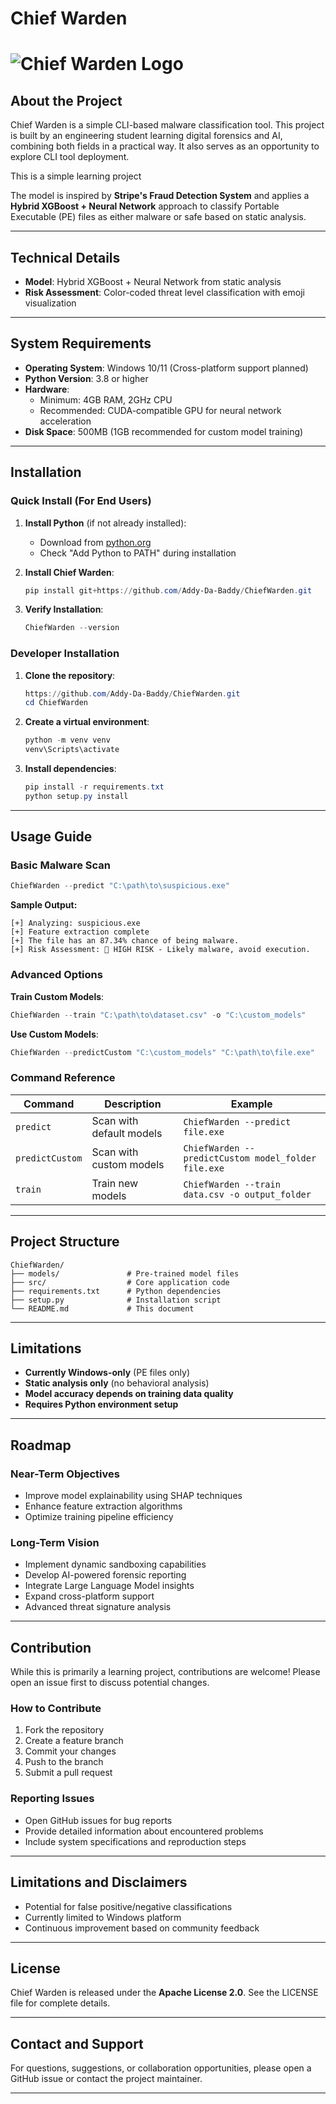 # Chief Warden
# ![Chief Warden Logo](logo.png)  
## About the Project
Chief Warden is a simple CLI-based malware classification tool. This project is built by an engineering student learning digital forensics and AI, combining both fields in a practical way. It also serves as an opportunity to explore CLI tool deployment. 

This is a simple learning project

The model is inspired by **Stripe's Fraud Detection System** and applies a **Hybrid XGBoost + Neural Network** approach to classify Portable Executable (PE) files as either malware or safe based on static analysis.

---



## Technical Details
- **Model**: Hybrid XGBoost + Neural Network from static analysis
- **Risk Assessment**: Color-coded threat level classification with emoji visualization

---

## System Requirements

- **Operating System**: Windows 10/11 (Cross-platform support planned)
- **Python Version**: 3.8 or higher
- **Hardware**:
  - Minimum: 4GB RAM, 2GHz CPU
  - Recommended: CUDA-compatible GPU for neural network acceleration
- **Disk Space**: 500MB (1GB recommended for custom model training)

---

## Installation

### Quick Install (For End Users)

1. **Install Python** (if not already installed):
   - Download from [python.org](https://www.python.org/downloads/)
   - Check "Add Python to PATH" during installation

2. **Install Chief Warden**:
   ```powershell
   pip install git+https://github.com/Addy-Da-Baddy/ChiefWarden.git
   ```
3. **Verify Installation**:
   ```powershell
   ChiefWarden --version
   ```

### Developer Installation

1. **Clone the repository**:
   ```powershell
   https://github.com/Addy-Da-Baddy/ChiefWarden.git
   cd ChiefWarden
   ```

2. **Create a virtual environment**:
   ```powershell
   python -m venv venv
   venv\Scripts\activate
   ```

3. **Install dependencies**:
   ```powershell
   pip install -r requirements.txt
   python setup.py install
   ```

---

## Usage Guide

### Basic Malware Scan
```powershell
ChiefWarden --predict "C:\path\to\suspicious.exe"
```
**Sample Output:**
```
[+] Analyzing: suspicious.exe
[+] Feature extraction complete
[+] The file has an 87.34% chance of being malware.
[+] Risk Assessment: 🔴 HIGH RISK - Likely malware, avoid execution.
```

### Advanced Options

**Train Custom Models**:
```powershell
ChiefWarden --train "C:\path\to\dataset.csv" -o "C:\custom_models"
```

**Use Custom Models**:
```powershell
ChiefWarden --predictCustom "C:\custom_models" "C:\path\to\file.exe"
```

### Command Reference

| Command         | Description                    | Example                                      |
|----------------|--------------------------------|----------------------------------------------|
| `predict`       | Scan with default models      | `ChiefWarden --predict file.exe`             |
| `predictCustom` | Scan with custom models       | `ChiefWarden --predictCustom model_folder file.exe` |
| `train`        | Train new models              | `ChiefWarden --train data.csv -o output_folder` |

---

## Project Structure
```plaintext
ChiefWarden/
├── models/               # Pre-trained model files
├── src/                  # Core application code
├── requirements.txt      # Python dependencies
├── setup.py              # Installation script
└── README.md             # This document
```

---

## Limitations
- **Currently Windows-only** (PE files only)
- **Static analysis only** (no behavioral analysis)
- **Model accuracy depends on training data quality**
- **Requires Python environment setup**

---

## Roadmap

### Near-Term Objectives
- Improve model explainability using SHAP techniques
- Enhance feature extraction algorithms
- Optimize training pipeline efficiency

### Long-Term Vision
- Implement dynamic sandboxing capabilities
- Develop AI-powered forensic reporting
- Integrate Large Language Model insights
- Expand cross-platform support
- Advanced threat signature analysis

---

## Contribution

While this is primarily a learning project, contributions are welcome! Please open an issue first to discuss potential changes.


### How to Contribute
1. Fork the repository
2. Create a feature branch
3. Commit your changes
4. Push to the branch
5. Submit a pull request

### Reporting Issues
- Open GitHub issues for bug reports
- Provide detailed information about encountered problems
- Include system specifications and reproduction steps

---

## Limitations and Disclaimers
- Potential for false positive/negative classifications
- Currently limited to Windows platform
- Continuous improvement based on community feedback

---

## License
Chief Warden is released under the **Apache License 2.0**. See the LICENSE file for complete details.

---

## Contact and Support
For questions, suggestions, or collaboration opportunities, please open a GitHub issue or contact the project maintainer.

---

